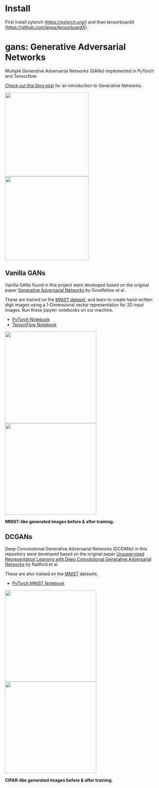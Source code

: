 # Install
First install pytorch (https://pytorch.org/) and then tensorboardX (https://github.com/lanpa/tensorboardX).

#  gans: Generative Adversarial Networks
Multiple Generative Adversarial Networks (GANs) implemented in PyTorch and Tensorflow.

[Check out this blog post](https://medium.com/ai-society/gans-from-scratch-1-a-deep-introduction-with-code-in-pytorch-and-tensorflow-cb03cdcdba0f) for an introduction to Generative Networks. 


<img src=".images/dcgan_mnist.gif" width="275"> <img src=".images/dcgan_cifar.gif" width="275">

## Vanilla GANs
Vanilla GANs found in this project were developed based on the original paper [Generative Adversarial Networks](https://arxiv.org/abs/1406.2661) by Goodfellow et al.

These are trained on the [MNIST dataset](http://yann.lecun.com/exdb/mnist/), and learn to create hand-written digit images using a 1-Dimensional vector representation for 2D input images. Run these jupyter notebooks on our machine. 
- [PyTorch Notebook](https://github.com/Shintaro-Miyazaki/gans/blob/master/1.%20Vanilla%20GAN%20PyTorch.ipynb)
- [TensorFlow Notebook](https://github.com/Shintaro-Miyazaki/gans/blob/master/1.%20Vanilla%20GAN%20TensorFlow.ipynb)

<img src=".images/vanilla_mnist_pt_raw.png" width="300"> <img src=".images/vanilla_mnist_pt.png" width="300">

__MNIST-like generated images before & after training.__


## DCGANs
Deep Convolutional Generative Adversarial Networks (DCGANs) in this repository were developed based on the original paper [Unsupervised Representation Learning with Deep Convolutional Generative Adversarial Networks](https://arxiv.org/abs/1511.06434) by Radford et al.

These are also trained on the [MNIST](http://yann.lecun.com/exdb/mnist/) datasets. 

- [PyTorch MNIST Notebook](https://github.com/Shintaro-Miyazaki/gans/blob/master/2.%20DC-GAN%20PyTorch-MNIST.ipynb)

<img src=".images/dcgan_cifar_pt_raw.png" width="300"> <img src=".images/dcgan_cifar_pt.png" width="300">

__CIFAR-like generated images before & after training.__

